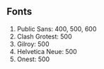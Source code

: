 ## Fonts
1. Public Sans: 400, 500, 600 
2. Clash Grotest: 500 
3. Gilroy: 500
4. Helvetica Neue: 500
5. Onest: 500